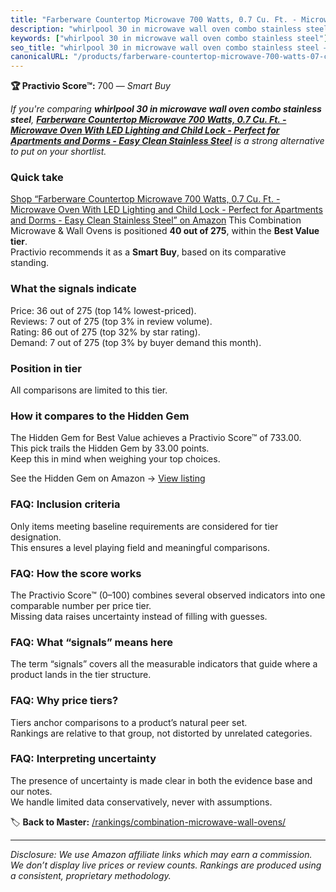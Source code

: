 ```yaml
---
title: "Farberware Countertop Microwave 700 Watts, 0.7 Cu. Ft. - Microwave Oven With LED Lighting and Child Lock - Perfect for Apartments and Dorms - Easy Clean Stainless Steel"
description: "whirlpool 30 in microwave wall oven combo stainless steel: Data-driven within Best Value ranking using the Practivio Score™. Positioned by quality, value, dema…"
keywords: ["whirlpool 30 in microwave wall oven combo stainless steel"]
seo_title: "whirlpool 30 in microwave wall oven combo stainless steel — Smart Buy Best Value (2025)"
canonicalURL: "/products/farberware-countertop-microwave-700-watts-07-cu-ft-microwave-oven-with-led-lighting-and-child-lock-perfect-for-apartments-and-dorms-easy-clean-stainless-steel-B07VS476X8/"
---
```


**🏆 Practivio Score™:** 700 — _Smart Buy_


*If you're comparing **whirlpool 30 in microwave wall oven combo stainless steel**, **[Farberware Countertop Microwave 700 Watts, 0.7 Cu. Ft. - Microwave Oven With LED Lighting and Child Lock - Perfect for Apartments and Dorms - Easy Clean Stainless Steel](https://www.amazon.com/dp/B07VS476X8?tag=practivio-20)** is a strong alternative to put on your shortlist.*
### Quick take
[Shop “Farberware Countertop Microwave 700 Watts, 0.7 Cu. Ft. - Microwave Oven With LED Lighting and Child Lock - Perfect for Apartments and Dorms - Easy Clean Stainless Steel” on Amazon](https://www.amazon.com/dp/B07VS476X8?tag=practivio-20)
This Combination Microwave & Wall Ovens is positioned **40 out of 275**, within the **Best Value tier**.  
Practivio recommends it as a **Smart Buy**, based on its comparative standing.

### What the signals indicate
Price: 36 out of 275 (top 14% lowest-priced).  
Reviews: 7 out of 275 (top 3% in review volume).  
Rating: 86 out of 275 (top 32% by star rating).  
Demand: 7 out of 275 (top 3% by buyer demand this month).

### Position in tier
All comparisons are limited to this tier.

### How it compares to the Hidden Gem
The Hidden Gem for Best Value achieves a Practivio Score™ of 733.00.  
This pick trails the Hidden Gem by 33.00 points.  
Keep this in mind when weighing your top choices.  

See the Hidden Gem on Amazon → [View listing](https://www.amazon.com/dp/B0DY11H2PJ?tag=practivio-20)

### FAQ: Inclusion criteria
Only items meeting baseline requirements are considered for tier designation.  
This ensures a level playing field and meaningful comparisons.

### FAQ: How the score works
The Practivio Score™ (0–100) combines several observed indicators into one comparable number per price tier.  
Missing data raises uncertainty instead of filling with guesses.

### FAQ: What “signals” means here
The term “signals” covers all the measurable indicators that guide where a product lands in the tier structure.

### FAQ: Why price tiers?
Tiers anchor comparisons to a product’s natural peer set.  
Rankings are relative to that group, not distorted by unrelated categories.

### FAQ: Interpreting uncertainty
The presence of uncertainty is made clear in both the evidence base and our notes.  
We handle limited data conservatively, never with assumptions.


🏷️ **Back to Master:** [/rankings/combination-microwave-wall-ovens/](/rankings/combination-microwave-wall-ovens/)

---
_Disclosure: We use Amazon affiliate links which may earn a commission. We don’t display live prices or review counts. Rankings are produced using a consistent, proprietary methodology._
